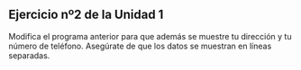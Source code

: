 ## Ejercicio nº2 de la Unidad 1

Modifica el programa anterior para que además se muestre tu dirección y
tu número de teléfono. Asegúrate de que los datos se muestran en líneas separadas.